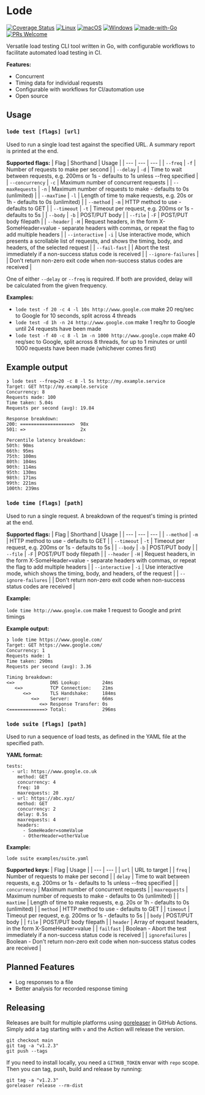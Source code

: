 # Lode

[![Coverage Status](https://coveralls.io/repos/github/JamesBalazs/lode/badge.svg?branch=main&t=LIyVhQ&service=github)](https://coveralls.io/github/JamesBalazs/lode?branch=main)
[![Linux](https://svgshare.com/i/Zhy.svg)](https://svgshare.com/i/Zhy.svg)
[![macOS](https://svgshare.com/i/ZjP.svg)](https://svgshare.com/i/ZjP.svg)
[![Windows](https://svgshare.com/i/ZhY.svg)](https://svgshare.com/i/ZhY.svg)
[![made-with-Go](https://img.shields.io/badge/Made%20with-Go-1f425f.svg)](http://golang.org)
[![PRs Welcome](https://img.shields.io/badge/PRs-welcome-brightgreen.svg?style=flat-square)](http://makeapullrequest.com)

Versatile load testing CLI tool written in Go, with configurable workflows to facilitate automated load testing in CI.

**Features:**
- Concurrent
- Timing data for individual requests
- Configurable with workflows for CI/automation use
- Open source

## Usage
### `lode test [flags] [url]`
Used to run a single load test against the specified URL.
A summary report is printed at the end.

**Supported flags:**
| Flag | Shorthand | Usage |
| --- | --- | --- |
| `--freq` | `-f` | Number of requests to make per second |
| `--delay` | `-d` | Time to wait between requests, e.g. 200ms or 1s - defaults to 1s unless --freq specified |
| `--concurrency` | `-c` | Maximum number of concurrent requests |
| `--maxRequests` | `-n` | Maximum number of requests to make - defaults to 0s (unlimited) |
| `--maxTime` | `-l` | Length of time to make requests, e.g. 20s or 1h - defaults to 0s (unlimited) |
| `--method` | `-m` | HTTP method to use - defaults to GET |
| `--timeout` | `-t` | Timeout per request, e.g. 200ms or 1s - defaults to 5s |
| `--body` | `-b` | POST/PUT body |
| `--file` | `-F` | POST/PUT body filepath |
| `--header` | `-H` | Request headers, in the form X-SomeHeader=value - separate headers with commas, or repeat the flag to add multiple headers |
| `--interactive` | `-i` | Use interactive mode, which presents a scrollable list of requests, and shows the timing, body, and headers, of the selected request |
| `--fail-fast` |  | Abort the test immediately if a non-success status code is received |
| `--ignore-failures` |  | Don't return non-zero exit code when non-success status codes are received |

One of either `--delay` or `--freq` is required. If both are provided, delay will be calculated from the given frequency.

**Examples:**
- `lode test -f 20 -c 4 -l 10s http://www.google.com` make 20 req/sec to Google for 10 seconds, split across 4 threads
- `lode test -d 1h -n 24 http://www.google.com` make 1 req/hr to Google until 24 requests have been made
- `lode test -f 40 -c 8 -l 1m -n 1000 http://www.google.copm` make 40 req/sec to Google, split across 8 threads, for up to 1 minutes or until 1000 requests have been made (whichever comes first)

## Example output
```
❯ lode test --freq=20 -c 8 -l 5s http://my.example.service
Target: GET http://my.example.service
Concurrency: 8
Requests made: 100
Time taken: 5.04s
Requests per second (avg): 19.84

Response breakdown:
200: ===================>  98x
501: =>                    2x

Percentile latency breakdown:
50th: 90ms
66th: 95ms
75th: 100ms
80th: 104ms
90th: 114ms
95th: 130ms
98th: 171ms
99th: 221ms
100th: 239ms
```

### `lode time [flags] [path]`
Used to run a single request.
A breakdown of the request's timing is printed at the end.

**Supported flags:**
| Flag | Shorthand | Usage |
| --- | --- | --- |
| `--method` | `-m` | HTTP method to use - defaults to GET |
| `--timeout` | `-t` | Timeout per request, e.g. 200ms or 1s - defaults to 5s |
| `--body` | `-b` | POST/PUT body |
| `--file` | `-F` | POST/PUT body filepath |
| `--header` | `-H` | Request headers, in the form X-SomeHeader=value - separate headers with commas, or repeat the flag to add multiple headers |
| `--interactive` | `-i` | Use interactive mode, which shows the timing, body, and headers, of the request |
| `--ignore-failures` |  | Don't return non-zero exit code when non-success status codes are received |

**Example:**

`lode time http://www.google.com` make 1 request to Google and print timings

**Example output:**
```
❯ lode time https://www.google.com/
Target: GET https://www.google.com/
Concurrency: 1
Requests made: 1
Time taken: 290ms
Requests per second (avg): 3.36

Timing breakdown:
<=>             DNS Lookup:        24ms
   <=>          TCP Connection:    21ms
      <=>       TLS Handshake:     184ms
         <=>    Server:            66ms
            <=> Response Transfer: 0s
<=============> Total:             296ms
```

### `lode suite [flags] [path]`
Used to run a sequence of load tests, as defined in the YAML file at the specified path.

**YAML format:**
```
tests:
  - url: https://www.google.co.uk
    method: GET
    concurrency: 4
    freq: 10
    maxrequests: 20
  - url: https://abc.xyz/
    method: GET
    concurrency: 2
    delay: 0.5s
    maxrequests: 4
    headers:
      - SomeHeader=someValue
      - OtherHeader=otherValue
```

**Example:**

`lode suite examples/suite.yaml`

**Supported keys:**
| Flag | Usage |
| --- | --- |
| `url` | URL to target |
| `freq` | Number of requests to make per second |
| `delay` | Time to wait between requests, e.g. 200ms or 1s - defaults to 1s unless --freq specified |
| `concurrency` | Maximum number of concurrent requests |
| `maxrequests` | Maximum number of requests to make - defaults to 0s (unlimited) |
| `maxtime` | Length of time to make requests, e.g. 20s or 1h - defaults to 0s (unlimited) |
| `method` | HTTP method to use - defaults to GET |
| `timeout` | Timeout per request, e.g. 200ms or 1s - defaults to 5s |
| `body` | POST/PUT body |
| `file` | POST/PUT body filepath |
| `header` | Array of request headers, in the form X-SomeHeader=value |
| `failfast` | Boolean - Abort the test immediately if a non-success status code is received |
| `ignorefailures` | Boolean - Don't return non-zero exit code when non-success status codes are received |

## Planned Features
- Log responses to a file
- Better analysis for recorded response timing

## Releasing
Releases are built for multiple platforms using [goreleaser](https://github.com/goreleaser/goreleaser) in GitHub Actions.
Simply add a tag starting with `v` and the Action will release the version.

```
git checkout main
git tag -a "v1.2.3"
git push --tags
```

If you need to install locally, you need a `GITHUB_TOKEN` envar with `repo` scope. Then you can tag, push, build and release by running:
```
git tag -a "v1.2.3"
goreleaser release --rm-dist
```
